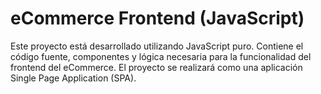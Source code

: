 # eCommerce Frontend (JavaScript)

Este proyecto está desarrollado utilizando JavaScript puro. Contiene el código fuente, componentes y lógica necesaria para la funcionalidad del frontend del eCommerce. El proyecto se realizará como una aplicación Single Page Application (SPA).

